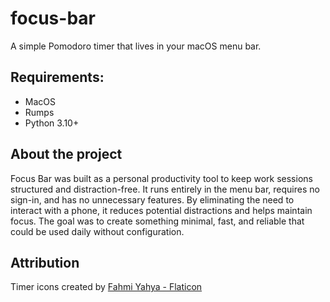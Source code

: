 # focus-bar
A simple Pomodoro timer that lives in your macOS menu bar.

## Requirements:

- MacOS
- Rumps
- Python 3.10+

## About the project

Focus Bar was built as a personal productivity tool to keep work sessions structured and distraction-free. It runs entirely in the menu bar, requires no sign-in, and has no unnecessary features. By eliminating the need to interact with a phone, it reduces potential distractions and helps maintain focus. The goal was to create something minimal, fast, and reliable that could be used daily without configuration.


## Attribution

Timer icons created by [Fahmi Yahya - Flaticon](https://www.flaticon.com/free-icons/timer)
